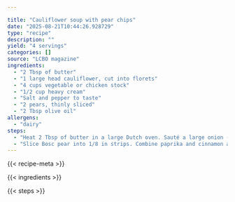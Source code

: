 ```yaml
---

title: "Cauliflower soup with pear chips"
date: "2025-08-21T10:44:26.928729"
type: "recipe"
description: ""
yield: "4 servings"
categories: []
source: "LCBO magazine"
ingredients:
  - "2 Tbsp of butter"
  - "1 large head cauliflower, cut into florets"
  - "4 cups vegetable or chicken stock"
  - "1/2 cup heavy cream"
  - "Salt and pepper to taste"
  - "2 pears, thinly sliced"
  - "2 Tbsp olive oil"
allergens:
  - "dairy"
steps:
  - "Heat 2 Tbsp of butter in a large Dutch oven. Sauté a large onion (chopped) until clear and soft but not browned about 5 minutes. Add in spices (Bay leaf, pepper, salt, garlic) cook for one minute. Add in 4 cups of chicken broth and one cup of water. Bring to boil. Add in one head of cauliflower (chopped) and one potato (pealed and diced). Bring to simmer, cover and cook for 15 minutes. Remove from heat and put batchers into a blender to puree until smooth. Soup can be made up to two days in advance."
  - "Slice Bosc pear into 1/8 in strips. Combine paprika and cinnamon and sprinkle over pear slices. Place on parchment paper in a single layer. Put into 275 degree oven for 45 minutes or until slices are dried. Remove from heat and allow to cool."
---
```


{{< recipe-meta >}}

{{< ingredients >}}

{{< steps >}}
